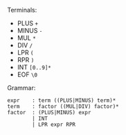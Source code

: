 Terminals: 
* PLUS `+`
* MINUS `-`
* MUL `*`
* DIV `/`
* LPR `(`
* RPR `)`
* INT `[0..9]*`
* EOF `\0`

Grammar:

    expr    : term ((PLUS|MINUS) term)*
    term    : factor ((MUL|DIV) factor)*
    factor  : (PLUS|MINUS) expr
            | INT
            | LPR expr RPR
